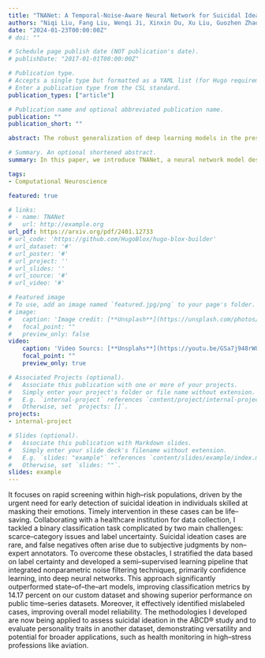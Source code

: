 ```yaml
---
title: "TNANet: A Temporal-Noise-Aware Neural Network for Suicidal Ideation Prediction with Noisy Physiological Data"
authors: "Niqi Liu, Fang Liu, Wenqi Ji, Xinxin Du, Xu Liu, Guozhen Zhao, Wenting Mu, and Yong-Jin Liu"
date: "2024-01-23T00:00:00Z"
# doi: ""

# Schedule page publish date (NOT publication's date).
# publishDate: "2017-01-01T00:00:00Z"

# Publication type.
# Accepts a single type but formatted as a YAML list (for Hugo requirements).
# Enter a publication type from the CSL standard.
publication_types: ["article"]

# Publication name and optional abbreviated publication name.
publication: ""
publication_short: ""

abstract: The robust generalization of deep learning models in the presence of inherent noise remains a significant challenge, especially when labels are subjective and noise is indiscernible in natural settings. This problem is particularly pronounced in many practical applications. In this paper, we address a special and important scenario of monitoring suicidal ideation, where time-series data, such as photoplethysmography (PPG), is susceptible to such noise. Current methods predominantly focus on image and text data or address artificially introduced noise, neglecting the complexities of natural noise in time-series analysis. To tackle this, we introduce a novel neural network model tailored for analyzing noisy physiological time-series data, named TNANet, which merges advanced encoding techniques with confidence learning, enhancing prediction accuracy. Another contribution of our work is the collection of a specialized dataset of PPG signals derived from realworld environments for suicidal ideation prediction. Employing this dataset, our TNANet achieves the prediction accuracy of 63.33% in a binary classification task, outperforming state-of-the-art models. Furthermore, comprehensive evaluations were conducted on three other well-known public datasets with artificially introduced noise to rigorously test the TNANet’s capabilities. These tests consistently demonstrated TNANet’s superior performance by achieving an accuracy improvement of more than 10% compared to baseline methods.

# Summary. An optional shortened abstract.
summary: In this paper, we introduce TNANet, a neural network model designed to analyze noisy physiological time-series data, specifically for monitoring suicidal ideation. TNANet combines advanced encoding with confidence learning to improve prediction accuracy, addressing the challenge of natural noise in PPG data. Our model outperforms existing methods, achieving 63.33% accuracy on a binary classification task using a real-world PPG dataset. Additionally, TNANet demonstrated over 10% accuracy improvement on three public datasets with artificially introduced noise.

tags:
- Computational Neuroscience

featured: true

# links:
# - name: TNANet
#   url: http://example.org
url_pdf: https://arxiv.org/pdf/2401.12733
# url_code: 'https://github.com/HugoBlox/hugo-blox-builder'
# url_dataset: '#'
# url_poster: '#'
# url_project: ''
# url_slides: ''
# url_source: '#'
# url_video: '#'

# Featured image
# To use, add an image named `featured.jpg/png` to your page's folder. 
# image:
#   caption: 'Image credit: [**Unsplash**](https://unsplash.com/photos/s9CC2SKySJM)'
#   focal_point: ""
#   preview_only: false
video:
    caption: 'Video Sourcs: [**Unsplahs**](https://youtu.be/GSa7j948rW8)'
    focal_point: ""
    preview_only: true

# Associated Projects (optional).
#   Associate this publication with one or more of your projects.
#   Simply enter your project's folder or file name without extension.
#   E.g. `internal-project` references `content/project/internal-project/index.md`.
#   Otherwise, set `projects: []`.
projects:
- internal-project

# Slides (optional).
#   Associate this publication with Markdown slides.
#   Simply enter your slide deck's filename without extension.
#   E.g. `slides: "example"` references `content/slides/example/index.md`.
#   Otherwise, set `slides: ""`.
slides: example
---
```


It focuses on rapid screening within high–risk populations, driven by the urgent need for early detection of suicidal ideation in individuals skilled at masking their emotions. Timely intervention in these cases can be life–saving. Collaborating with a healthcare institution for data collection, I tackled a binary classification task complicated by two main challenges: scarce–category issues and label uncertainty. Suicidal ideation cases are rare, and false negatives often arise due to subjective judgments by non–expert annotators. To overcome these obstacles, I stratified the data based on label certainty and developed a semi–supervised learning pipeline that integrated nonparametric noise filtering techniques, primarily confidence learning, into deep neural networks. This approach significantly outperformed state–of–the–art models, improving classification metrics by 14.17 percent on our custom dataset and showing superior performance on public time–series datasets. Moreover, it effectively identified mislabeled cases, improving overall model reliability. The methodologies I developed are now being applied to assess suicidal ideation in the ABCD® study and to evaluate personality traits in another dataset, demonstrating versatility and potential for broader applications, such as health monitoring in high–stress professions like aviation.
